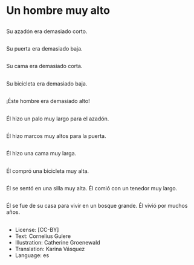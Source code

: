 # Un hombre muy alto

##
Su azadón era demasiado corto.

##
Su puerta era demasiado baja.

##
Su cama era demasiado corta.

##
Su bicicleta era demasiado baja.

##
¡Éste hombre era demasiado alto!

##
Él hizo un palo muy largo para el azadón.

##
Él hizo marcos muy altos para la puerta.

##
Él hizo una cama muy larga.

##
Él compró una bicicleta muy alta.

##
Él se sentó en una silla muy alta. Él comió con un tenedor muy largo.

##
Él se fue de su casa para vivir en un bosque grande. Él vivió por muchos años.

##
* License: [CC-BY]
* Text: Cornelius Gulere
* Illustration: Catherine Groenewald
* Translation: Karina Vásquez
* Language: es
